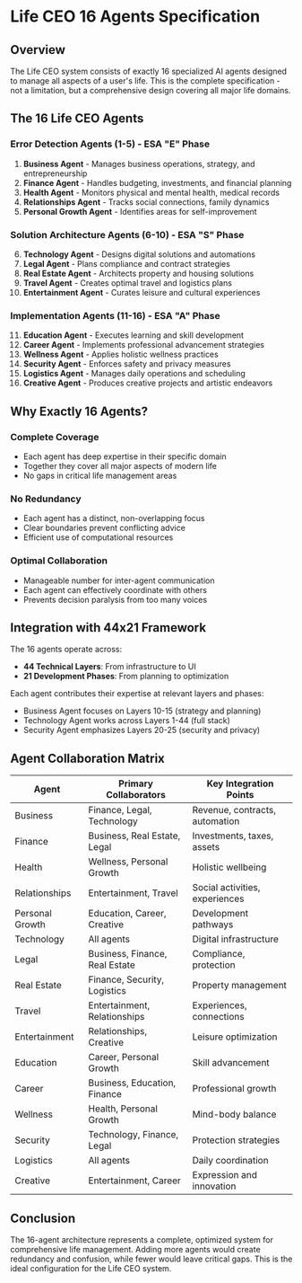 # Life CEO 16 Agents Specification

## Overview
The Life CEO system consists of exactly 16 specialized AI agents designed to manage all aspects of a user's life. This is the complete specification - not a limitation, but a comprehensive design covering all major life domains.

## The 16 Life CEO Agents

### Error Detection Agents (1-5) - ESA "E" Phase
1. **Business Agent** - Manages business operations, strategy, and entrepreneurship
2. **Finance Agent** - Handles budgeting, investments, and financial planning  
3. **Health Agent** - Monitors physical and mental health, medical records
4. **Relationships Agent** - Tracks social connections, family dynamics
5. **Personal Growth Agent** - Identifies areas for self-improvement

### Solution Architecture Agents (6-10) - ESA "S" Phase  
6. **Technology Agent** - Designs digital solutions and automations
7. **Legal Agent** - Plans compliance and contract strategies
8. **Real Estate Agent** - Architects property and housing solutions
9. **Travel Agent** - Creates optimal travel and logistics plans
10. **Entertainment Agent** - Curates leisure and cultural experiences

### Implementation Agents (11-16) - ESA "A" Phase
11. **Education Agent** - Executes learning and skill development
12. **Career Agent** - Implements professional advancement strategies
13. **Wellness Agent** - Applies holistic wellness practices
14. **Security Agent** - Enforces safety and privacy measures
15. **Logistics Agent** - Manages daily operations and scheduling
16. **Creative Agent** - Produces creative projects and artistic endeavors

## Why Exactly 16 Agents?

### Complete Coverage
- Each agent has deep expertise in their specific domain
- Together they cover all major aspects of modern life
- No gaps in critical life management areas

### No Redundancy
- Each agent has a distinct, non-overlapping focus
- Clear boundaries prevent conflicting advice
- Efficient use of computational resources

### Optimal Collaboration
- Manageable number for inter-agent communication
- Each agent can effectively coordinate with others
- Prevents decision paralysis from too many voices

## Integration with 44x21 Framework

The 16 agents operate across:
- **44 Technical Layers**: From infrastructure to UI
- **21 Development Phases**: From planning to optimization

Each agent contributes their expertise at relevant layers and phases:
- Business Agent focuses on Layers 10-15 (strategy and planning)
- Technology Agent works across Layers 1-44 (full stack)
- Security Agent emphasizes Layers 20-25 (security and privacy)

## Agent Collaboration Matrix

| Agent | Primary Collaborators | Key Integration Points |
|-------|----------------------|------------------------|
| Business | Finance, Legal, Technology | Revenue, contracts, automation |
| Finance | Business, Real Estate, Legal | Investments, taxes, assets |
| Health | Wellness, Personal Growth | Holistic wellbeing |
| Relationships | Entertainment, Travel | Social activities, experiences |
| Personal Growth | Education, Career, Creative | Development pathways |
| Technology | All agents | Digital infrastructure |
| Legal | Business, Finance, Real Estate | Compliance, protection |
| Real Estate | Finance, Security, Logistics | Property management |
| Travel | Entertainment, Relationships | Experiences, connections |
| Entertainment | Relationships, Creative | Leisure optimization |
| Education | Career, Personal Growth | Skill advancement |
| Career | Business, Education, Finance | Professional growth |
| Wellness | Health, Personal Growth | Mind-body balance |
| Security | Technology, Finance, Legal | Protection strategies |
| Logistics | All agents | Daily coordination |
| Creative | Entertainment, Career | Expression and innovation |

## Conclusion

The 16-agent architecture represents a complete, optimized system for comprehensive life management. Adding more agents would create redundancy and confusion, while fewer would leave critical gaps. This is the ideal configuration for the Life CEO system.